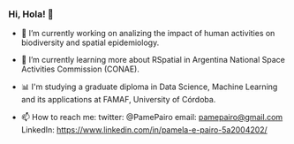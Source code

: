 ### Hi, Hola! 👋


- 🔭 I’m currently working on analizing the impact of human activities on biodiversity and spatial epidemiology.
- 🌱 I’m currently learning more about RSpatial in Argentina National Space Activities Commission (CONAE).
- 📊 I'm studying a graduate diploma in Data Science, Machine Learning and its applications at FAMAF, University of Córdoba.

- 📫 How to reach me: twitter: @PamePairo
                       email: pamepairo@gmail.com
                       LinkedIn: https://www.linkedin.com/in/pamela-e-pairo-5a2004202/

<!--
**PamelaPairo/PamelaPairo** is a ✨ _special_ ✨ repository because its `README.md` (this file) appears on your GitHub profile.

Here are some ideas to get you started:

- 🔭 I’m currently working on analizing the impact of human activities on biodiversity using taxonomic and functional approach.
- 🌱 I’m currently learning more about RSpatial
- 👯 I’m looking to collaborate on 
- 🤔 I’m looking for help with ...
- 💬 Ask me about ...
- 😄 Pronouns: she/her
- ⚡ Fun fact: ...
-->
